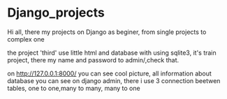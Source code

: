 # Django_projects
Hi all, there my projects on Django as beginer, from single projects to complex one

the project 'third' use little html and database with using sqlite3, it's train project, there my name and password to admin/,check that.

on http://127.0.0.1:8000/ you can see cool picture, all information about database you can see on django admin, there i use 3 connection beetwen tables, one to one,many to many, many to one
